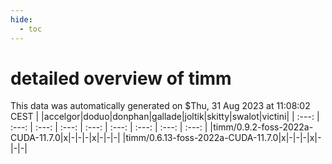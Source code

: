 ```yaml
---
hide:
  - toc
---
```


detailed overview of timm
=========================


This data was automatically generated on $Thu, 31 Aug 2023 at 11:08:02 CEST
| |accelgor|doduo|donphan|gallade|joltik|skitty|swalot|victini|
| :---: | :---: | :---: | :---: | :---: | :---: | :---: | :---: | :---: |
|timm/0.9.2-foss-2022a-CUDA-11.7.0|x|-|-|-|x|-|-|-|
|timm/0.6.13-foss-2022a-CUDA-11.7.0|x|-|-|-|x|-|-|-|
